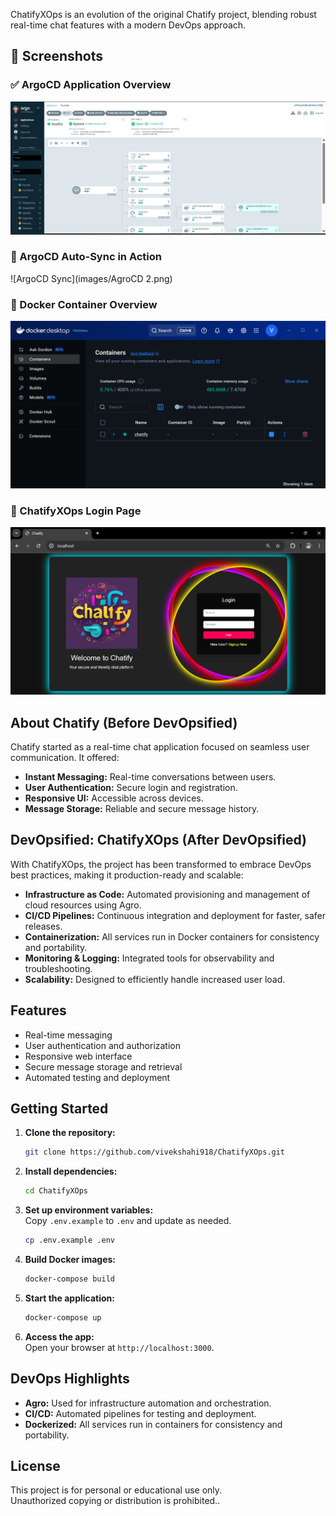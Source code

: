 ChatifyXOps is an evolution of the original Chatify project, blending robust real-time chat features with a modern DevOps approach. 

## 📸 Screenshots

### ✅ ArgoCD Application Overview
![ArgoCD](images/AgroCD.png)

### 🔁 ArgoCD Auto-Sync in Action
![ArgoCD Sync](images/AgroCD 2.png)

### 🐳 Docker Container Overview
![Docker](images/Docker.png)

### 💬 ChatifyXOps Login Page
![Chatify Website](images/website.png)

## About Chatify (Before DevOpsified)

Chatify started as a real-time chat application focused on seamless user communication. It offered:
- **Instant Messaging:** Real-time conversations between users.
- **User Authentication:** Secure login and registration.
- **Responsive UI:** Accessible across devices.
- **Message Storage:** Reliable and secure message history.

## DevOpsified: ChatifyXOps (After DevOpsified)

With ChatifyXOps, the project has been transformed to embrace DevOps best practices, making it production-ready and scalable:
- **Infrastructure as Code:** Automated provisioning and management of cloud resources using Agro.
- **CI/CD Pipelines:** Continuous integration and deployment for faster, safer releases.
- **Containerization:** All services run in Docker containers for consistency and portability.
- **Monitoring & Logging:** Integrated tools for observability and troubleshooting.
- **Scalability:** Designed to efficiently handle increased user load.

## Features

- Real-time messaging
- User authentication and authorization
- Responsive web interface
- Secure message storage and retrieval
- Automated testing and deployment

## Getting Started

1. **Clone the repository:**
    ```bash
    git clone https://github.com/vivekshahi918/ChatifyXOps.git
    ```
2. **Install dependencies:**
    ```bash
    cd ChatifyXOps
    ```
3. **Set up environment variables:**  
   Copy `.env.example` to `.env` and update as needed.
    ```bash
    cp .env.example .env
    ```
4. **Build Docker images:**
    ```bash
    docker-compose build
    ```
5. **Start the application:**
    ```bash
    docker-compose up
    ```
6. **Access the app:**  
   Open your browser at `http://localhost:3000`.

## DevOps Highlights

- **Agro:** Used for infrastructure automation and orchestration.
- **CI/CD:** Automated pipelines for testing and deployment.
- **Dockerized:** All services run in containers for consistency and portability.

## License

This project is for personal or educational use only.  
Unauthorized copying or distribution is prohibited..
